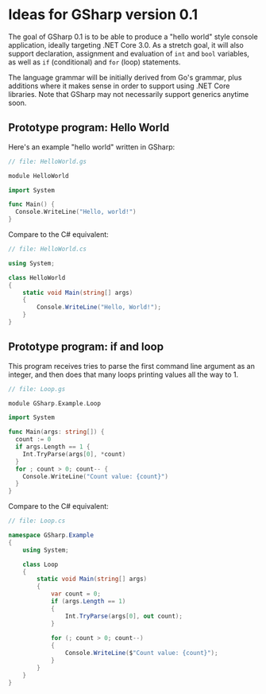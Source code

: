 # Ideas for GSharp version 0.1
The goal of GSharp 0.1 is to be able to produce a "hello world" style console application, ideally targeting .NET Core 3.0. As a stretch goal, it will also support declaration, assignment and evaluation of `int` and `bool` variables, as well as `if` (conditional) and `for` (loop) statements.

The language grammar will be initially derived from Go's grammar, plus additions where it makes sense in order to support using .NET Core libraries. Note that GSharp may not necessarily support generics anytime soon.

## Prototype program: Hello World
Here's an example "hello world" written in GSharp:
```go
// file: HelloWorld.gs

module HelloWorld

import System

func Main() {
  Console.WriteLine("Hello, world!")
}
```

Compare to the C# equivalent:
```csharp
// file: HelloWorld.cs

using System;

class HelloWorld
{
    static void Main(string[] args)
    {
        Console.WriteLine("Hello, World!");
    }
}
```
## Prototype program: if and loop
This program receives tries to parse the first command line argument as an integer, and then does that many loops printing values all the way to 1.
```go
// file: Loop.gs

module GSharp.Example.Loop

import System

func Main(args: string[]) {
  count := 0
  if args.Length == 1 {
    Int.TryParse(args[0], *count)
  }
  for ; count > 0; count-- {
    Console.WriteLine("Count value: {count}")
  }
}
```
Compare to the C# equivalent:
```csharp
// file: Loop.cs

namespace GSharp.Example
{
    using System;

    class Loop
    {
        static void Main(string[] args)
        {
            var count = 0;
            if (args.Length == 1)
            {
                Int.TryParse(args[0], out count);
            }
            
            for (; count > 0; count--)
            {
                Console.WriteLine($"Count value: {count}");
            }
        }
    }
}
```
